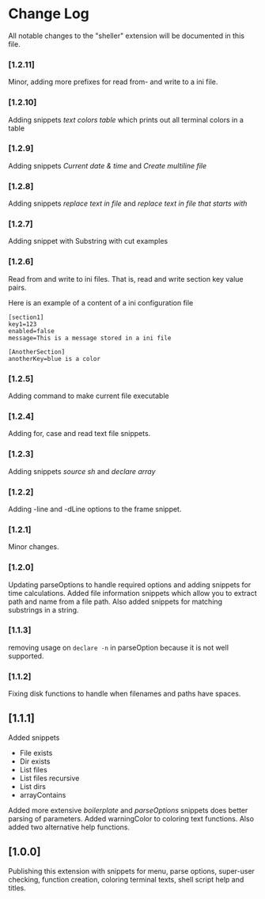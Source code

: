 # Change Log

All notable changes to the "sheller" extension will be documented in this file.

### [1.2.11]
Minor, adding more prefixes for read from- and write to a ini file.
### [1.2.10]
Adding snippets *text colors table* which prints out all terminal colors in a table
### [1.2.9]
Adding snippets *Current date & time* and *Create multiline file*
### [1.2.8]
Adding snippets *replace text in file* and *replace text in file that starts with*
### [1.2.7]
Adding snippet with Substring with cut examples

### [1.2.6]
Read from and write to ini files.  That is, read and write section key value pairs.

Here is an example of a content of a ini configuration file
```
[section1]
key1=123
enabled=false
message=This is a message stored in a ini file

[AnotherSection]
anotherKey=blue is a color

```
### [1.2.5]
Adding command to make current file executable
### [1.2.4]
Adding for, case and read text file snippets.
### [1.2.3]
Adding snippets *source sh* and *declare array*
### [1.2.2]
Adding -line and -dLine options to the frame snippet.

### [1.2.1]
Minor changes.

### [1.2.0]
Updating parseOptions to handle required options and adding snippets for time
calculations.  Added file information snippets which allow you to extract path
and name from a file path.  Also added snippets for matching substrings in a string.

### [1.1.3]
removing usage on `declare -n` in parseOption because it is not well supported.

### [1.1.2]
Fixing disk functions to handle when filenames and paths have spaces.

## [1.1.1]
Added snippets
  - File exists
  - Dir exists
  - List files
  - List files recursive
  - List dirs
  - arrayContains

Added more extensive *boilerplate* and *parseOptions* snippets does better
parsing of parameters.  Added warningColor to coloring text functions.
Also added two alternative help functions.

## [1.0.0]

Publishing this extension with snippets for menu, parse options, super-user 
checking, function creation, coloring terminal texts, shell script help and titles. 